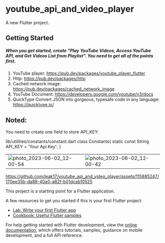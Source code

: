 # youtube_api_and_video_player

A new Flutter project.

## Getting Started 
##### When you get started, create "Play YouTube Videos, Access YouTube API, and Get Videos List from Playlist". You need to get all of the points first.
1. YouTube player: https://pub.dev/packages/youtube_player_flutter
2. Http: https://pub.dev/packages/http
3. Cached network image: https://pub.dev/packages/cached_network_image
4. YouTube Document: https://developers.google.com/youtube/v3/docs
5. QuickType Convert JSON into gorgeous, typesafe code in any language: https://quicktype.io/


## Noted:
You need to create one field to store API_KEY:  

lib/utilities/constants/constant.dart
class Constants{
  static const String API_KEY = 'Your Api Key';
}

| | |
| --- | --- |
| ![photo_2023-06-02_12-00-54](https://github.com/leak17/youtube_api_and_video_player/assets/115885247/99b160be-7162-4c13-95cd-5ffd533806fe) | ![photo_2023-06-02_12-00-42](https://github.com/leak17/youtube_api_and_video_player/assets/115885247/3b299f5e-9a0c-4da3-89d4-1576681c65ad) |
https://github.com/leak17/youtube_api_and_video_player/assets/115885247/170ee35b-da88-40a0-a82f-b01dcab10525



This project is a starting point for a Flutter application.

A few resources to get you started if this is your first Flutter project:

- [Lab: Write your first Flutter app](https://docs.flutter.dev/get-started/codelab)
- [Cookbook: Useful Flutter samples](https://docs.flutter.dev/cookbook)

For help getting started with Flutter development, view the
[online documentation](https://docs.flutter.dev/), which offers tutorials,
samples, guidance on mobile development, and a full API reference.
